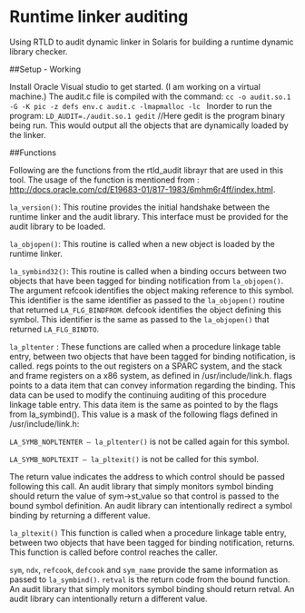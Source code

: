 # Runtime linker auditing 

Using RTLD to audit dynamic linker in Solaris for building a runtime dynamic library checker. 

##Setup - Working

Install Oracle Visual studio to get started. 
(I am working on a virtual machine.)
The audit.c file is compiled with the command: 
`cc -o audit.so.1 -G -K pic -z defs env.c audit.c -lmapmalloc -lc `
Inorder to run the program:
`LD_AUDIT=./audit.so.1 gedit` //Here gedit is the program binary being run.
This would output all the objects that are dynamically loaded by the linker.

##Functions 

Following are the functions from the rtld_audit librayr that are used in this tool. The usage of the function is mentioned from : http://docs.oracle.com/cd/E19683-01/817-1983/6mhm6r4ff/index.html. 

`la_version()`:
This routine provides the initial handshake between the runtime linker and the audit library. This interface must be provided for the audit library to be loaded.

`la_objopen()`:
This routine is called when a new object is loaded by the runtime linker.

`la_symbind32()`:
This routine is called when a binding occurs between two objects that have been tagged for binding notification from `la_objopen()`. The argument refcook identifies the object making reference to this symbol. This identifier is the same identifier as passed to the `la_objopen()` routine that returned `LA_FLG_BINDFROM`. defcook identifies the object defining this symbol. This identifier is the same as passed to the `la_objopen()` that returned `LA_FLG_BINDTO`.

`la_pltenter` : 
These functions are called when a procedure linkage table entry, between two objects that have been tagged for binding notification, is called. regs points to the out registers on a SPARC system, and the stack and frame registers on a x86 system, as defined in /usr/include/link.h.
flags points to a data item that can convey information regarding the binding. This data can be used to modify the continuing auditing of this procedure linkage table entry. This data item is the same as pointed to by the flags from la_symbind(). This value is a mask of the following flags defined in /usr/include/link.h:

`LA_SYMB_NOPLTENTER – la_pltenter()` is not be called again for this symbol.

`LA_SYMB_NOPLTEXIT – la_pltexit()` is not be called for this symbol.

The return value indicates the address to which control should be passed following this call. An audit library that simply monitors symbol binding should return the value of sym->st_value so that control is passed to the bound symbol definition. An audit library can intentionally redirect a symbol binding by returning a different value.

`la_pltexit()`
This function is called when a procedure linkage table entry, between two objects that have been tagged for binding notification, returns. This function is called before control reaches the caller.

`sym`, `ndx`, `refcook`, `defcook` and `sym_name` provide the same information as passed to `la_symbind()`. `retval` is the return code from the bound function. An audit library that simply monitors symbol binding should return retval. An audit library can intentionally return a different value.

